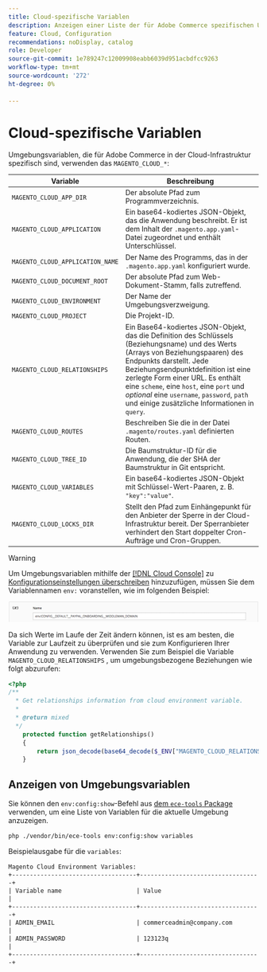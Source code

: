 ```yaml
---
title: Cloud-spezifische Variablen
description: Anzeigen einer Liste der für Adobe Commerce spezifischen Umgebungsvariablen in der Cloud-Infrastruktur.
feature: Cloud, Configuration
recommendations: noDisplay, catalog
role: Developer
source-git-commit: 1e789247c12009908eabb6039d951acbdfcc9263
workflow-type: tm+mt
source-wordcount: '272'
ht-degree: 0%

---
```


# Cloud-spezifische Variablen

Umgebungsvariablen, die für Adobe Commerce in der Cloud-Infrastruktur spezifisch sind, verwenden das `MAGENTO_CLOUD_*`:

| Variable | Beschreibung |
| -------- | --------------- |
| `MAGENTO_CLOUD_APP_DIR` | Der absolute Pfad zum Programmverzeichnis. |
| `MAGENTO_CLOUD_APPLICATION` | Ein base64-kodiertes JSON-Objekt, das die Anwendung beschreibt. Er ist dem Inhalt der `.magento.app.yaml`-Datei zugeordnet und enthält Unterschlüssel. |
| `MAGENTO_CLOUD_APPLICATION_NAME` | Der Name des Programms, das in der `.magento.app.yaml` konfiguriert wurde. |
| `MAGENTO_CLOUD_DOCUMENT_ROOT` | Der absolute Pfad zum Web-Dokument-Stamm, falls zutreffend. |
| `MAGENTO_CLOUD_ENVIRONMENT` | Der Name der Umgebungsverzweigung. |
| `MAGENTO_CLOUD_PROJECT` | Die Projekt-ID. |
| `MAGENTO_CLOUD_RELATIONSHIPS` | Ein Base64-kodiertes JSON-Objekt, das die Definition des Schlüssels (Beziehungsname) und des Werts (Arrays von Beziehungspaaren) des Endpunkts darstellt. Jede Beziehungsendpunktdefinition ist eine zerlegte Form einer URL. Es enthält eine `scheme`, eine `host`, eine `port` und _optional_ eine `username`, `password`, `path` und einige zusätzliche Informationen in `query`. |
| `MAGENTO_CLOUD_ROUTES` | Beschreiben Sie die in der Datei `.magento/routes.yaml` definierten Routen. |
| `MAGENTO_CLOUD_TREE_ID` | Die Baumstruktur-ID für die Anwendung, die der SHA der Baumstruktur in Git entspricht. |
| `MAGENTO_CLOUD_VARIABLES` | Ein base64-kodiertes JSON-Objekt mit Schlüssel-Wert-Paaren, z. B. `"key":"value"`. |
| `MAGENTO_CLOUD_LOCKS_DIR` | Stellt den Pfad zum Einhängepunkt für den Anbieter der Sperre in der Cloud-Infrastruktur bereit. Der Sperranbieter verhindert den Start doppelter Cron-Aufträge und Cron-Gruppen. |

>[!WARNING]
>
>Um Umgebungsvariablen mithilfe der [[!DNL Cloud Console]](../project/overview.md) zu [Konfigurationseinstellungen überschreiben](https://experienceleague.adobe.com/docs/commerce-operations/configuration-guide/paths/override-config-settings.html?lang=de) hinzuzufügen, müssen Sie dem Variablennamen `env:` voranstellen, wie im folgenden Beispiel:
>
>![Beispiel für eine Umgebungsvariable](../../assets/set-env-variable-ui.png)

Da sich Werte im Laufe der Zeit ändern können, ist es am besten, die Variable zur Laufzeit zu überprüfen und sie zum Konfigurieren Ihrer Anwendung zu verwenden. Verwenden Sie zum Beispiel die Variable `MAGENTO_CLOUD_RELATIONSHIPS` , um umgebungsbezogene Beziehungen wie folgt abzurufen:

```php
<?php
/**
  * Get relationships information from cloud environment variable.
  *
  * @return mixed
  */
    protected function getRelationships()
    {
        return json_decode(base64_decode($_ENV["MAGENTO_CLOUD_RELATIONSHIPS"]), true);
    }
```

## Anzeigen von Umgebungsvariablen

Sie können den `env:config:show`-Befehl aus [dem `ece-tools` Package](../dev-tools/package-overview.md) verwenden, um eine Liste von Variablen für die aktuelle Umgebung anzuzeigen.

```bash
php ./vendor/bin/ece-tools env:config:show variables
```

Beispielausgabe für die `variables`:

```
Magento Cloud Environment Variables:
+-----------------------------------+----------------------------------+
| Variable name                     | Value                            |
+-----------------------------------+----------------------------------+
| ADMIN_EMAIL                       | commerceadmin@company.com        |
| ADMIN_PASSWORD                    | 123123q                          |
+-----------------------------------+----------------------------------+
```
